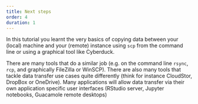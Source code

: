 ```yaml
---
title: Next steps
order: 4
duration: 1
---
```


In this tutorial you learnt the very basics of copying data between your (local) machine and your (remote) instance using `scp` from the command line or using a graphical tool like Cyberduck.

There are many tools that do a similar job (e.g. on the command line `rsync`, `rcp`, and graphically FileZilla or WinSCP). There are also many tools that tackle data transfer use cases quite differently (think for instance CloudStor, DropBox or OneDrive). Many applications will allow data transfer via their own application specific user interfaces (RStudio server, Jupyter notebooks, Guacamole remote desktops)
